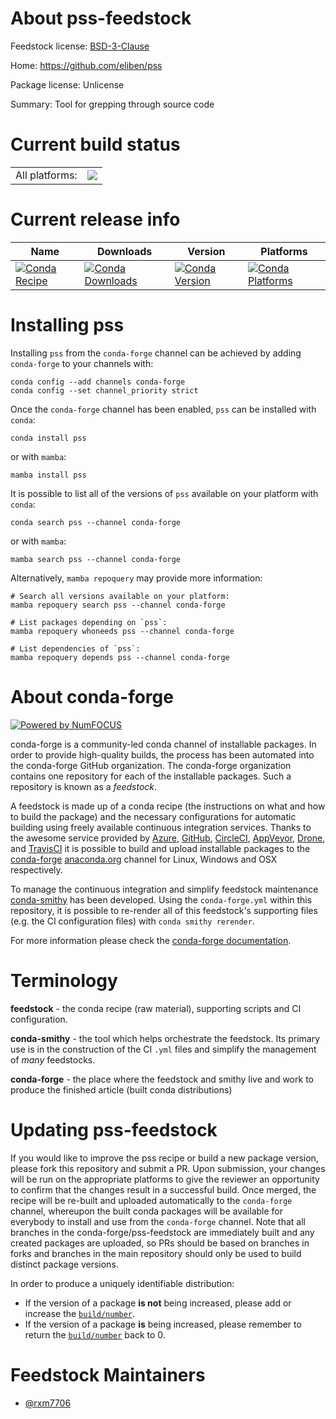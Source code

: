 About pss-feedstock
===================

Feedstock license: [BSD-3-Clause](https://github.com/conda-forge/pss-feedstock/blob/main/LICENSE.txt)

Home: https://github.com/eliben/pss

Package license: Unlicense

Summary: Tool for grepping through source code

Current build status
====================


<table><tr><td>All platforms:</td>
    <td>
      <a href="https://dev.azure.com/conda-forge/feedstock-builds/_build/latest?definitionId=20222&branchName=main">
        <img src="https://dev.azure.com/conda-forge/feedstock-builds/_apis/build/status/pss-feedstock?branchName=main">
      </a>
    </td>
  </tr>
</table>

Current release info
====================

| Name | Downloads | Version | Platforms |
| --- | --- | --- | --- |
| [![Conda Recipe](https://img.shields.io/badge/recipe-pss-green.svg)](https://anaconda.org/conda-forge/pss) | [![Conda Downloads](https://img.shields.io/conda/dn/conda-forge/pss.svg)](https://anaconda.org/conda-forge/pss) | [![Conda Version](https://img.shields.io/conda/vn/conda-forge/pss.svg)](https://anaconda.org/conda-forge/pss) | [![Conda Platforms](https://img.shields.io/conda/pn/conda-forge/pss.svg)](https://anaconda.org/conda-forge/pss) |

Installing pss
==============

Installing `pss` from the `conda-forge` channel can be achieved by adding `conda-forge` to your channels with:

```
conda config --add channels conda-forge
conda config --set channel_priority strict
```

Once the `conda-forge` channel has been enabled, `pss` can be installed with `conda`:

```
conda install pss
```

or with `mamba`:

```
mamba install pss
```

It is possible to list all of the versions of `pss` available on your platform with `conda`:

```
conda search pss --channel conda-forge
```

or with `mamba`:

```
mamba search pss --channel conda-forge
```

Alternatively, `mamba repoquery` may provide more information:

```
# Search all versions available on your platform:
mamba repoquery search pss --channel conda-forge

# List packages depending on `pss`:
mamba repoquery whoneeds pss --channel conda-forge

# List dependencies of `pss`:
mamba repoquery depends pss --channel conda-forge
```


About conda-forge
=================

[![Powered by
NumFOCUS](https://img.shields.io/badge/powered%20by-NumFOCUS-orange.svg?style=flat&colorA=E1523D&colorB=007D8A)](https://numfocus.org)

conda-forge is a community-led conda channel of installable packages.
In order to provide high-quality builds, the process has been automated into the
conda-forge GitHub organization. The conda-forge organization contains one repository
for each of the installable packages. Such a repository is known as a *feedstock*.

A feedstock is made up of a conda recipe (the instructions on what and how to build
the package) and the necessary configurations for automatic building using freely
available continuous integration services. Thanks to the awesome service provided by
[Azure](https://azure.microsoft.com/en-us/services/devops/), [GitHub](https://github.com/),
[CircleCI](https://circleci.com/), [AppVeyor](https://www.appveyor.com/),
[Drone](https://cloud.drone.io/welcome), and [TravisCI](https://travis-ci.com/)
it is possible to build and upload installable packages to the
[conda-forge](https://anaconda.org/conda-forge) [anaconda.org](https://anaconda.org/)
channel for Linux, Windows and OSX respectively.

To manage the continuous integration and simplify feedstock maintenance
[conda-smithy](https://github.com/conda-forge/conda-smithy) has been developed.
Using the ``conda-forge.yml`` within this repository, it is possible to re-render all of
this feedstock's supporting files (e.g. the CI configuration files) with ``conda smithy rerender``.

For more information please check the [conda-forge documentation](https://conda-forge.org/docs/).

Terminology
===========

**feedstock** - the conda recipe (raw material), supporting scripts and CI configuration.

**conda-smithy** - the tool which helps orchestrate the feedstock.
                   Its primary use is in the construction of the CI ``.yml`` files
                   and simplify the management of *many* feedstocks.

**conda-forge** - the place where the feedstock and smithy live and work to
                  produce the finished article (built conda distributions)


Updating pss-feedstock
======================

If you would like to improve the pss recipe or build a new
package version, please fork this repository and submit a PR. Upon submission,
your changes will be run on the appropriate platforms to give the reviewer an
opportunity to confirm that the changes result in a successful build. Once
merged, the recipe will be re-built and uploaded automatically to the
`conda-forge` channel, whereupon the built conda packages will be available for
everybody to install and use from the `conda-forge` channel.
Note that all branches in the conda-forge/pss-feedstock are
immediately built and any created packages are uploaded, so PRs should be based
on branches in forks and branches in the main repository should only be used to
build distinct package versions.

In order to produce a uniquely identifiable distribution:
 * If the version of a package **is not** being increased, please add or increase
   the [``build/number``](https://docs.conda.io/projects/conda-build/en/latest/resources/define-metadata.html#build-number-and-string).
 * If the version of a package **is** being increased, please remember to return
   the [``build/number``](https://docs.conda.io/projects/conda-build/en/latest/resources/define-metadata.html#build-number-and-string)
   back to 0.

Feedstock Maintainers
=====================

* [@rxm7706](https://github.com/rxm7706/)

